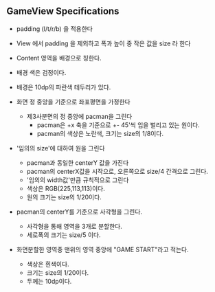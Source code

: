 
## GameView Specifications


* padding (l/t/r/b) 을 적용한다
* View 에서 padding 을 제외하고 폭과 높이 중 작은 값을 size 라 한다
* Content 영역을 배경으로 칭한다.
* 배경 색은 검정이다.
* 배경은 10dp의 파란색 테두리가 있다.
* 화면 정 중앙을 기준으로 좌표평면을 가정한다
    * 제3사분면의 정 중앙에 pacman을 그린다
        * pacman은 +x 축을 기준으로 +- 45'씩 입을 벌리고 있는 원이다.
        * pacman의 색상은 노란색, 크기는 size의 1/8이다.
        
  
* '임의의 size'에 대하여 원을 그린다
    * pacman과 동일한 centerY 값을 가진다
    * pacman의 centerX값을 시작으로, 오른쪽으로 size/4 간격으로 그린다.
    * '임의의 width값'만큼 규칙적으로 그린다
    * 색상은 RGB(225,113,113)이다.
    * 원의 크기는 size의 1/20이다.
    

* pacman의 centerY를 기준으로 사각형을 그린다.
    * 사각형을 통해 영역을 3개로 분할한다.
    * 세로폭의 크기는 size/5 이다.
    
* 화면분할한 영역중 맨위의 영역 중앙에 "GAME START"라고 적는다.
    * 색상은 흰색이다.
    * 크기는 size의 1/20이다.
    * 두께는 10dp이다.
 
 
